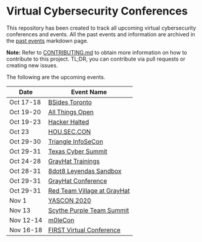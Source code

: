 # Virtual Cybersecurity Conferences

This repository has been created to track all upcoming virtual cybersecurity conferences and events. All the past events and information are archived in the [past events](past-events.md) markdown page.

**Note:** Refer to [CONTRIBUTING.md](CONTRIBUTING.md) to obtain more information on how to contribute to this project. TL;DR, you can contribute via pull requests or creating new issues.

The following are the upcoming events.

| Date | Event Name |
|------|------------|
| Oct 17-18 | [BSides Toronto ](http://www.bsidesto.ca/ )|
| Oct 19-20 | [ All Things Open](https://2020.allthingsopen.org/)|
| Oct 19-23 | [Hacker Halted ](https://www.hackerhalted.com )|
| Oct 23 | [HOU.SEC.CON](http://houstonseccon.org)|
| Oct 29-30 | [Triangle InfoSeCon ](https://www.triangleinfosecon.com/ )|
| Oct 29-31 | [Texas Cyber Summit ](https://www.texascybersummit.org )|
| Oct 24-28 | [GrayHat Trainings](https://grayhat.co )|
| Oct 28-31 | [8dot8 Leyendas Sandbox ](www.8dot8.org) |
| Oct 29-31 | [GrayHat Conference](https://grayhat.co )|
| Oct 29-31 | [Red Team Village at GrayHat ](https://redteamvillage.io )|
| Nov 1 | [YASCON 2020 ](https://yetanothersec.com/yascon2020 )|
| Nov 13| [Scythe Purple Team Summit](https://www.scythe.io/purple-team-summit) |
| Nov 12-14 | [m0leCon ](https://m0lecon.it )|
| Nov 16-18 | [FIRST Virtual Conference](https://conference.first.org/) |
